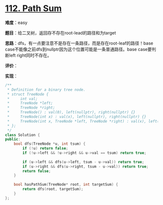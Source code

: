 # [112. Path Sum](https://leetcode.com/problems/path-sum/)

**难度**：easy

**题目**：给二叉树，返回存不存在root-lead的路径和为target

**思路**：dfs，有一点要注意不是存在一条路径，而是存在root-leaf的路径！base case不能像之前dfs到nullptr因为这个位置可能是一条普通路径。base case要判断left right同时不存在。

**评价**：

**实现**：

```cpp
/**
 * Definition for a binary tree node.
 * struct TreeNode {
 *     int val;
 *     TreeNode *left;
 *     TreeNode *right;
 *     TreeNode() : val(0), left(nullptr), right(nullptr) {}
 *     TreeNode(int x) : val(x), left(nullptr), right(nullptr) {}
 *     TreeNode(int x, TreeNode *left, TreeNode *right) : val(x), left(left), right(right) {}
 * };
 */
class Solution {
public:
    bool dfs(TreeNode *u, int tsum) {
        if (!u) return false;
        if (!u->left && !u->right && u->val == tsum) return true;
        
        if (u->left && dfs(u->left, tsum - u->val)) return true;
        if (u->right && dfs(u->right, tsum - u->val)) return true;
        return false;
    }
    
    bool hasPathSum(TreeNode* root, int targetSum) {
        return dfs(root, targetSum);
    }
};
```